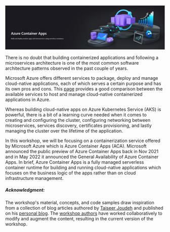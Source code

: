 
![Azure Container Apps](docs/assets/images/00-workshop-intro/azure-container-apps-image.png) 


There is no doubt that building containerized applications and following a microservices architecture is one of the most common software architecture patterns observed in the past couple of years.

Microsoft Azure offers different services to package, deploy and manage cloud-native applications, each of which serves a certain purpose and has its own pros and cons. This [page](https://learn.microsoft.com/en-us/azure/container-apps/compare-options) provides a good comparison between the available services to host and manage cloud-native containerized applications in Azure. 

Whereas building cloud-native apps on Azure Kubernetes Service (AKS) is powerful,  there is a bit of a learning curve needed when it comes to creating and configuring the cluster, configuring networking between microservices, services discovery, certificates provisioning, and lastly managing the cluster over the lifetime of the application.

In this workshop, we will be focusing on a containerization service offered by Microsoft Azure which is Azure Container Apps (ACA). Microsoft announced the public preview of Azure Container Apps back in Nov 2021 and in May 2022 it announced the General Availability of Azure Container Apps. In brief, Azure Container Apps is a fully managed serverless container runtime for building and running cloud-native applications which focuses on the business logic of the apps rather than on cloud infrastructure management.

##### Acknowledgment:
The workshop's material, concepts, and code samples draw inspiration from a collection of blog articles authored by [Taiseer Joudeh](https://github.com/tjoudeh) and published on his [personal blog](https://bitoftech.net). The [workshop authors](https://azure.github.io/aca-dotnet-workshop/aca/11-about-the-authors/) have worked collaboratively to modify and augment the content, resulting in the current version of the workshop.
